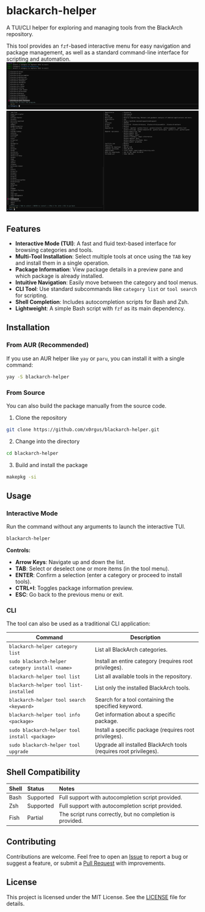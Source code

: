 # blackarch-helper

A TUI/CLI helper for exploring and managing tools from the BlackArch repository.

This tool provides an `fzf`-based interactive menu for easy navigation and package management, as well as a standard command-line interface for scripting and automation.
![image](media/s1.png)   
![image](media/s2.png)

## Features

* **Interactive Mode (TUI)**: A fast and fluid text-based interface for browsing categories and tools.
* **Multi-Tool Installation**: Select multiple tools at once using the `TAB` key and install them in a single operation.
* **Package Information**: View package details in a preview pane and which package is already installed.
* **Intuitive Navigation**: Easily move between the category and tool menus.
* **CLI Tool**: Use standard subcommands like `category list` or `tool search` for scripting.
* **Shell Completion**: Includes autocompletion scripts for Bash and Zsh.
* **Lightweight**: A simple Bash script with `fzf` as its main dependency.

## Installation

### From AUR (Recommended)

If you use an AUR helper like `yay` or `paru`, you can install it with a single command:

```bash
yay -S blackarch-helper
```

### From Source

You can also build the package manually from the source code.

1. Clone the repository
```bash
git clone https://github.com/x0rgus/blackarch-helper.git
```
2. Change into the directory
```bash
cd blackarch-helper
```
3. Build and install the package
```bash
makepkg -si
```

## Usage

### Interactive Mode

Run the command without any arguments to launch the interactive TUI.

```bash
blackarch-helper
```

**Controls:**
* **Arrow Keys**: Navigate up and down the list.
* **TAB**: Select or deselect one or more items (in the tool menu).
* **ENTER**: Confirm a selection (enter a category or proceed to install tools).
* **CTRL+I**: Toggles package information preview.
* **ESC**: Go back to the previous menu or exit.

### CLI

The tool can also be used as a traditional CLI application:

| Command                                      | Description                                      |
|----------------------------------------------|------------------------------------------------|
| `blackarch-helper category list`             | List all BlackArch categories.                   |
| `sudo blackarch-helper category install <name>` | Install an entire category (requires root privileges). |
| `blackarch-helper tool list`                  | List all available tools in the repository.     |
| `blackarch-helper tool list-installed`       | List only the installed BlackArch tools.        |
| `blackarch-helper tool search <keyword>`     | Search for a tool containing the specified keyword. |
| `blackarch-helper tool info <package>`       | Get information about a specific package.       |
| `sudo blackarch-helper tool install <package>` | Install a specific package (requires root privileges). |
| `sudo blackarch-helper tool upgrade`         | Upgrade all installed BlackArch tools (requires root privileges). |


## Shell Compatibility

| Shell | Status    | Notes                                                      |
| :---- | :-------- | :--------------------------------------------------------- |
| Bash  | Supported | Full support with autocompletion script provided.          |
| Zsh   | Supported | Full support with autocompletion script provided.          |
| Fish  | Partial   | The script runs correctly, but no completion is provided.  |

## Contributing

Contributions are welcome. Feel free to open an [Issue](https://github.com/x0rgus/blackarch-helper/issues) to report a bug or suggest a feature, or submit a [Pull Request](https://github.com/x0rgus/blackarch-helper/pulls) with improvements.

## License

This project is licensed under the MIT License. See the [LICENSE](LICENSE) file for details.

